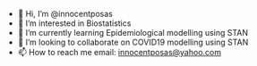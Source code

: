 - 👋 Hi, I’m @innocentposas
- 👀 I’m interested in Biostatistics 
- 🌱 I’m currently learning Epidemiological modelling using STAN 
- 💞️ I’m looking to collaborate on COVID19 modelling using STAN 
- 📫 How to reach me email: innocentposas@yahoo.com 

<!---
innocentposas/innocentposas is a ✨ special ✨ repository because its `README.md` (this file) appears on your GitHub profile.
You can click the Preview link to take a look at your changes.
--->
